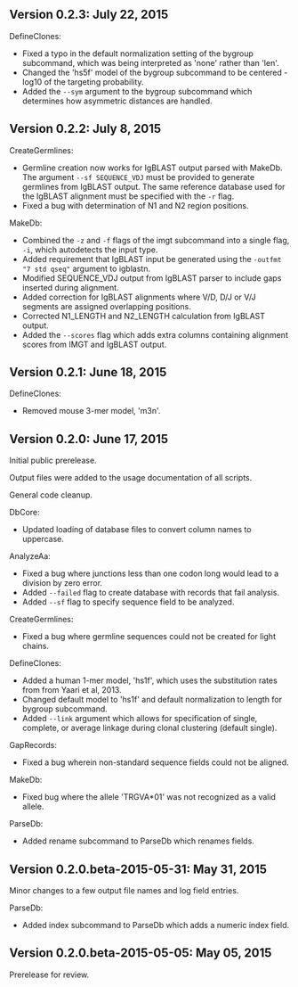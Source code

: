 Version 0.2.3:  July 22, 2015
-------------------------------------------------------------------------------

DefineClones:

+ Fixed a typo in the default normalization setting of the bygroup subcommand, 
  which was being interpreted as 'none' rather than 'len'.
+ Changed the 'hs5f' model of the bygroup subcommand to be centered -log10 of 
  the targeting probability.
+ Added the `--sym` argument to the bygroup subcommand which determines how 
  asymmetric distances are handled.
   

Version 0.2.2:  July 8, 2015
-------------------------------------------------------------------------------

CreateGermlines:

+ Germline creation now works for IgBLAST output parsed with MakeDb. The 
  argument `--sf SEQUENCE_VDJ` must be provided to generate germlines from 
  IgBLAST output. The same reference database used for the IgBLAST alignment
  must be specified with the `-r` flag.
+ Fixed a bug with determination of N1 and N2 region positions.

MakeDb:

+ Combined the `-z` and `-f` flags of the imgt subcommand into a single flag, 
  `-i`, which autodetects the input type.
+ Added requirement that IgBLAST input be generated using the 
  `-outfmt "7 std qseq"` argument to igblastn.
+ Modified SEQUENCE_VDJ output from IgBLAST parser to include gaps inserted 
  during alignment.
+ Added correction for IgBLAST alignments where V/D, D/J or V/J segments are
  assigned overlapping positions.
+ Corrected N1_LENGTH and N2_LENGTH calculation from IgBLAST output.
+ Added the `--scores` flag which adds extra columns containing alignment 
  scores from IMGT and IgBLAST output.


Version 0.2.1:  June 18, 2015
-------------------------------------------------------------------------------

DefineClones:

+ Removed mouse 3-mer model, 'm3n'. 


Version 0.2.0:  June 17, 2015
-------------------------------------------------------------------------------

Initial public prerelease.  

Output files were added to the usage documentation of all scripts. 

General code cleanup.  

DbCore:

+ Updated loading of database files to convert column names to uppercase.

AnalyzeAa:

+ Fixed a bug where junctions less than one codon long would lead to a 
  division by zero error.
+ Added `--failed` flag to create database with records that fail analysis.
+ Added `--sf` flag to specify sequence field to be analyzed.

CreateGermlines:

+ Fixed a bug where germline sequences could not be created for light chains.

DefineClones:

+ Added a human 1-mer model, 'hs1f', which uses the substitution rates from 
  from Yaari et al, 2013.
+ Changed default model to 'hs1f' and default normalization to length for 
  bygroup subcommand.
+ Added `--link` argument which allows for specification of single, complete,
  or average linkage during clonal clustering (default single).

GapRecords:

+ Fixed a bug wherein non-standard sequence fields could not be aligned. 

MakeDb:

+ Fixed bug where the allele 'TRGVA*01' was not recognized as a valid allele.

ParseDb:

+ Added rename subcommand to ParseDb which renames fields.



Version 0.2.0.beta-2015-05-31:  May 31, 2015
-------------------------------------------------------------------------------

Minor changes to a few output file names and log field entries.

ParseDb:

+ Added index subcommand to ParseDb which adds a numeric index field.


Version 0.2.0.beta-2015-05-05:  May 05, 2015
-------------------------------------------------------------------------------

Prerelease for review.
